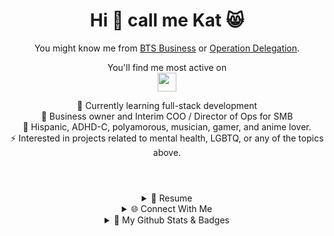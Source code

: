 <div align="center">
  
# Hi 👋 call me Kat 😸<br/>
You might know me from <a href="https://www.reachandmakemillions.com" target="blank">BTS Business</a> or <a href="https://www.operationdelegation.com" target="blank">Operation Delegation</a>.<br/>
  
  You'll find me most active on<br/>
  <a href="https://www.polywork.com/kitkatnik" target="blank"><img src="https://theme.zdassets.com/theme_assets/11575180/c25c154b02dd9e83826a97b6564d96160bc5aa26.png" height="30"></a><br/>
  
🌱 Currently learning full-stack development<br>
💼 Business owner and Interim COO / Director of Ops for SMB<br>
👾 Hispanic, ADHD-C, polyamorous, musician, gamer, and anime lover.<br>
⚡️ Interested in projects related to mental health, LGBTQ, or any of the topics above.
  
#
  <br/>

<details>
  <summary>📃 Resume</summary>
  
  ## EDUCATION
  <!-- TO DO:
  - Link to github projects in education
  - Change to https://badges.pages.dev/ badges
  - Add Experience table with: Title, Company, Dates, Tech Stack
-->
  
  | 📖 SCHOOL | 📆 DATE | 🖥 TECH STACK | 👩‍💻 PROJECTS |
  | --- | --- | --- | --- |
  | **Thinkful** | 2022 - 2023 | ![HTML5 Badge](https://img.shields.io/badge/HTML5-E34F26?logo=html5&logoColor=fff&style=flat) ![CSS3 Badge](https://img.shields.io/badge/CSS3-1572B6?logo=css3&logoColor=fff&style=flat) ![JavaScript Badge](https://img.shields.io/badge/JavaScript-F7DF1E?logo=javascript&logoColor=000&style=flat) ![JSON Badge](https://img.shields.io/badge/JSON-000?logo=json&logoColor=fff&style=flat) ![Node.js Badge](https://img.shields.io/badge/Node.js-393?logo=nodedotjs&logoColor=fff&style=flat) ![React Badge](https://img.shields.io/badge/React-61DAFB?logo=react&logoColor=000&style=flat) ![Git Badge](https://img.shields.io/badge/Git-F05032?logo=git&logoColor=fff&style=flat) ![GitHub Badge](https://img.shields.io/badge/GitHub-181717?logo=github&logoColor=fff&style=flat) ![Discord Badge](https://img.shields.io/badge/Discord-5865F2?logo=discord&logoColor=fff&style=flat) ![Slack Badge](https://img.shields.io/badge/Slack-4A154B?logo=slack&logoColor=fff&style=flat) | TBD |
  | **Zero to Mastery** | 2022 | TBD | TBD |
  | Other Schools | TBD | ![Codecademy Badge](https://img.shields.io/badge/Codecademy-1F4056?logo=codecademy&logoColor=fff&style=flat) ![Coursera Badge](https://img.shields.io/badge/Coursera-0056D2?logo=coursera&logoColor=fff&style=flat) ![edX Badge](https://img.shields.io/badge/edX-02262B?logo=edx&logoColor=fff&style=flat) ![freeCodeCamp Badge](https://img.shields.io/badge/freeCodeCamp-0A0A23?logo=freecodecamp&logoColor=fff&style=flat) ![Frontend Mentor Badge](https://img.shields.io/badge/Frontend%20Mentor-3F54A3?logo=frontendmentor&logoColor=fff&style=flat) ![Skillshare Badge](https://img.shields.io/badge/Skillshare-00FF84?logo=skillshare&logoColor=000&style=flat) ![Udemy Badge](https://img.shields.io/badge/Udemy-A435F0?logo=udemy&logoColor=fff&style=flat) | TBD|

  <br/>
  
  ## MY WORKSPACE
  
  | Hardware & Travel | ![Apple Badge](https://img.shields.io/badge/Apple-000?logo=apple&logoColor=fff&style=flat) ![Hyundai Badge](https://img.shields.io/badge/Hyundai-002C5F?logo=hyundai&logoColor=fff&style=flat) ![Intel Badge](https://img.shields.io/badge/Intel-0071C5?logo=intel&logoColor=fff&style=flat) ![iOS Badge](https://img.shields.io/badge/iOS-000?logo=ios&logoColor=fff&style=flat) ![Linux Badge](https://img.shields.io/badge/Linux-FCC624?logo=linux&logoColor=000&style=flat) ![Logitech Badge](https://img.shields.io/badge/Logitech-00B8FC?logo=logitech&logoColor=fff&style=flat) ![Lyft Badge](https://img.shields.io/badge/Lyft-FF00BF?logo=lyft&logoColor=fff&style=flat) ![Pop!_OS Badge](https://img.shields.io/badge/Pop!__OS-48B9C7?logo=popos&logoColor=fff&style=flat) ![macOS Badge](https://img.shields.io/badge/macOS-000?logo=macos&logoColor=fff&style=flat) ![T-Mobile Badge](https://img.shields.io/badge/T--Mobile-E20074?logo=tmobile&logoColor=fff&style=flat) ![Windows Badge](https://img.shields.io/badge/Windows-0078D6?logo=windows&logoColor=fff&style=flat) |
  |---|---|
  | **Working Hard** | ![1Password Badge](https://img.shields.io/badge/1Password-0094F5?logo=1password&logoColor=fff&style=flat) ![Adobe Badge](https://img.shields.io/badge/Adobe-F00?logo=adobe&logoColor=fff&style=flat) ![Adobe Photoshop Badge](https://img.shields.io/badge/Adobe%20Photoshop-31A8FF?logo=adobephotoshop&logoColor=fff&style=flat) ![Airtable Badge](https://img.shields.io/badge/Airtable-18BFFF?logo=airtable&logoColor=fff&style=flat) ![Alfred Badge](https://img.shields.io/badge/Alfred-5C1F87?logo=alfred&logoColor=fff&style=flat) ![Asana Badge](https://img.shields.io/badge/Asana-273347?logo=asana&logoColor=fff&style=flat) ![Aseprite Badge](https://img.shields.io/badge/Aseprite-7D929E?logo=aseprite&logoColor=fff&style=flat) ![Atlassian Badge](https://img.shields.io/badge/Atlassian-0052CC?logo=atlassian&logoColor=fff&style=flat) ![Audacity Badge](https://img.shields.io/badge/Audacity-00C?logo=audacity&logoColor=fff&style=flat) ![Baremetrics Badge](https://img.shields.io/badge/Baremetrics-6078FF?logo=baremetrics&logoColor=fff&style=flat) ![Basecamp Badge](https://img.shields.io/badge/Basecamp-1D2D35?logo=basecamp&logoColor=fff&style=flat) ![Bitly Badge](https://img.shields.io/badge/Bitly-EE6123?logo=bitly&logoColor=fff&style=flat) ![Buffer Badge](https://img.shields.io/badge/Buffer-231F20?logo=buffer&logoColor=fff&style=flat) ![Canva Badge](https://img.shields.io/badge/Canva-00C4CC?logo=canva&logoColor=fff&style=flat) ![ClickUp Badge](https://img.shields.io/badge/ClickUp-7B68EE?logo=clickup&logoColor=fff&style=flat) ![CodePen Badge](https://img.shields.io/badge/CodePen-000?logo=codepen&logoColor=fff&style=flat) ![Discord Badge](https://img.shields.io/badge/Discord-5865F2?logo=discord&logoColor=fff&style=flat) ![Dropbox Badge](https://img.shields.io/badge/Dropbox-0061FF?logo=dropbox&logoColor=fff&style=flat) ![Fathom Badge](https://img.shields.io/badge/Fathom-9187FF?logo=fathom&logoColor=fff&style=flat) ![Figma Badge](https://img.shields.io/badge/Figma-F24E1E?logo=figma&logoColor=fff&style=flat) ![Firefox Badge](https://img.shields.io/badge/Firefox-FF7139?logo=firefox&logoColor=fff&style=flat) ![Fiverr Badge](https://img.shields.io/badge/Fiverr-1DBF73?logo=fiverr&logoColor=fff&style=flat) ![G2 Badge](https://img.shields.io/badge/G2-FF492C?logo=g2&logoColor=fff&style=flat) ![Gmail Badge](https://img.shields.io/badge/Gmail-EA4335?logo=gmail&logoColor=fff&style=flat) ![GoDaddy Badge](https://img.shields.io/badge/GoDaddy-1BDBDB?logo=godaddy&logoColor=000&style=flat) ![Google Badge](https://img.shields.io/badge/Google-4285F4?logo=google&logoColor=fff&style=flat) ![Help Scout Badge](https://img.shields.io/badge/Help%20Scout-1292EE?logo=helpscout&logoColor=fff&style=flat) ![Hootsuite Badge](https://img.shields.io/badge/Hootsuite-143059?logo=hootsuite&logoColor=fff&style=flat) ![Hotjar Badge](https://img.shields.io/badge/Hotjar-FD3A5C?logo=hotjar&logoColor=fff&style=flat) ![IFTTT Badge](https://img.shields.io/badge/IFTTT-000?logo=ifttt&logoColor=fff&style=flat) ![Integromat Badge](https://img.shields.io/badge/Integromat-2F8CBB?logo=integromat&logoColor=fff&style=flat) ![Jira Badge](https://img.shields.io/badge/Jira-0052CC?logo=jira&logoColor=fff&style=flat) ![LastPass Badge](https://img.shields.io/badge/LastPass-D32D27?logo=lastpass&logoColor=fff&style=flat) ![Loom Badge](https://img.shields.io/badge/Loom-625DF5?logo=loom&logoColor=fff&style=flat) ![MailChimp Badge](https://img.shields.io/badge/MailChimp-FFE01B?logo=mailchimp&logoColor=000&style=flat) ![Microsoft Badge](https://img.shields.io/badge/Microsoft-5E5E5E?logo=microsoft&logoColor=fff&style=flat) ![Miro Badge](https://img.shields.io/badge/Miro-050038?logo=miro&logoColor=fff&style=flat) ![Namecheap Badge](https://img.shields.io/badge/Namecheap-DE3723?logo=namecheap&logoColor=fff&style=flat) ![NordVPN Badge](https://img.shields.io/badge/NordVPN-4687FF?logo=nordvpn&logoColor=fff&style=flat) ![Notion Badge](https://img.shields.io/badge/Notion-000?logo=notion&logoColor=fff&style=flat) ![Opera Badge](https://img.shields.io/badge/Opera-FF1B2D?logo=opera&logoColor=fff&style=flat) ![PayPal Badge](https://img.shields.io/badge/PayPal-00457C?logo=paypal&logoColor=fff&style=flat) ![QuickBooks Badge](https://img.shields.io/badge/QuickBooks-2CA01C?logo=quickbooks&logoColor=fff&style=flat) ![Quip Badge](https://img.shields.io/badge/Quip-F27557?logo=quip&logoColor=fff&style=flat) ![Replit Badge](https://img.shields.io/badge/Replit-F26207?logo=replit&logoColor=fff&style=flat) ![RescueTime Badge](https://img.shields.io/badge/RescueTime-161A3B?logo=rescuetime&logoColor=fff&style=flat) ![Safari Badge](https://img.shields.io/badge/Safari-000?logo=safari&logoColor=fff&style=flat) ![Setapp Badge](https://img.shields.io/badge/Setapp-E6C3A5?logo=setapp&logoColor=000&style=flat) ![Slack Badge](https://img.shields.io/badge/Slack-4A154B?logo=slack&logoColor=fff&style=flat) ![Squarespace Badge](https://img.shields.io/badge/Squarespace-000?logo=squarespace&logoColor=fff&style=flat) ![Stack Overflow Badge](https://img.shields.io/badge/Stack%20Overflow-F58025?logo=stackoverflow&logoColor=fff&style=flat) ![Stripe Badge](https://img.shields.io/badge/Stripe-008CDD?logo=stripe&logoColor=fff&style=flat) ![Sublime Text Badge](https://img.shields.io/badge/Sublime%20Text-FF9800?logo=sublimetext&logoColor=fff&style=flat) ![Substack Badge](https://img.shields.io/badge/Substack-FF6719?logo=substack&logoColor=fff&style=flat) ![SurveyMonkey Badge](https://img.shields.io/badge/SurveyMonkey-00BF6F?logo=surveymonkey&logoColor=fff&style=flat) ![Telegram Badge](https://img.shields.io/badge/Telegram-26A5E4?logo=telegram&logoColor=fff&style=flat) ![Todoist Badge](https://img.shields.io/badge/Todoist-E44332?logo=todoist&logoColor=fff&style=flat) ![Toggl Badge](https://img.shields.io/badge/Toggl-E01B22?logo=toggl&logoColor=fff&style=flat) ![Trello Badge](https://img.shields.io/badge/Trello-0052CC?logo=trello&logoColor=fff&style=flat) ![Typeform Badge](https://img.shields.io/badge/Typeform-262627?logo=typeform&logoColor=fff&style=flat) ![Upwork Badge](https://img.shields.io/badge/Upwork-6FDA44?logo=upwork&logoColor=fff&style=flat) ![Vimeo Badge](https://img.shields.io/badge/Vimeo-1AB7EA?logo=vimeo&logoColor=fff&style=flat) ![Visual Studio Code Badge](https://img.shields.io/badge/Visual%20Studio%20Code-007ACC?logo=visualstudiocode&logoColor=fff&style=flat) ![Webflow Badge](https://img.shields.io/badge/Webflow-4353FF?logo=webflow&logoColor=fff&style=flat) ![Xero Badge](https://img.shields.io/badge/Xero-13B5EA?logo=xero&logoColor=fff&style=flat) ![Zapier Badge](https://img.shields.io/badge/Zapier-FF4A00?logo=zapier&logoColor=fff&style=flat) ![Zoom Badge](https://img.shields.io/badge/Zoom-2D8CFF?logo=zoom&logoColor=fff&style=flat) |
  | **Playing Harder** | ![AniList Badge](https://img.shields.io/badge/AniList-02A9FF?logo=anilist&logoColor=fff&style=flat) ![Audible Badge](https://img.shields.io/badge/Audible-F8991C?logo=audible&logoColor=fff&style=flat) ![Battle.net Badge](https://img.shields.io/badge/Battle.net-148EFF?logo=battledotnet&logoColor=fff&style=flat) ![Crunchyroll Badge](https://img.shields.io/badge/Crunchyroll-F47521?logo=crunchyroll&logoColor=fff&style=flat) ![Dungeons & Dragons Badge](https://img.shields.io/badge/Dungeons%20%26%20Dragons-ED1C24?logo=dungeonsanddragons&logoColor=fff&style=flat) ![EA Badge](https://img.shields.io/badge/EA-000?logo=ea&logoColor=fff&style=flat) ![Elgato Badge](https://img.shields.io/badge/Elgato-101010?logo=elgato&logoColor=fff&style=flat) ![Fitbit Badge](https://img.shields.io/badge/Fitbit-00B0B9?logo=fitbit&logoColor=fff&style=flat) ![HBO Badge](https://img.shields.io/badge/HBO-000?logo=hbo&logoColor=fff&style=flat) ![Headspace Badge](https://img.shields.io/badge/Headspace-F47D31?logo=headspace&logoColor=fff&style=flat) ![Hulu Badge](https://img.shields.io/badge/Hulu-1CE783?logo=hulu&logoColor=000&style=flat) ![Itch.io Badge](https://img.shields.io/badge/Itch.io-FA5C5C?logo=itchdotio&logoColor=fff&style=flat) ![Kickstarter Badge](https://img.shields.io/badge/Kickstarter-05CE78?logo=kickstarter&logoColor=fff&style=flat) ![Minecraft Badge](https://img.shields.io/badge/Minecraft-62B47A?logo=minecraft&logoColor=fff&style=flat) ![Netflix Badge](https://img.shields.io/badge/Netflix-E50914?logo=netflix&logoColor=fff&style=flat) ![Nintendo Switch Badge](https://img.shields.io/badge/Nintendo%20Switch-E60012?logo=nintendoswitch&logoColor=fff&style=flat) ![OBS Studio Badge](https://img.shields.io/badge/OBS%20Studio-302E31?logo=obsstudio&logoColor=fff&style=flat) ![Patreon Badge](https://img.shields.io/badge/Patreon-FF424D?logo=patreon&logoColor=fff&style=flat) ![Pokémon Badge](https://img.shields.io/badge/Pok%C3%A9mon-FFCB05?logo=pokemon&logoColor=000&style=flat) ![Prime Badge](https://img.shields.io/badge/Prime-00A8E1?logo=prime&logoColor=fff&style=flat) ![Reddit Badge](https://img.shields.io/badge/Reddit-FF4500?logo=reddit&logoColor=fff&style=flat) ![Riot Games Badge](https://img.shields.io/badge/Riot%20Games-D32936?logo=riotgames&logoColor=fff&style=flat) ![Spotify Badge](https://img.shields.io/badge/Spotify-1DB954?logo=spotify&logoColor=fff&style=flat) ![Steam Badge](https://img.shields.io/badge/Steam-000?logo=steam&logoColor=fff&style=flat) ![Steam Deck Badge](https://img.shields.io/badge/Steam%20Deck-1A9FFF?logo=steamdeck&logoColor=fff&style=flat) ![Twitch Badge](https://img.shields.io/badge/Twitch-9146FF?logo=twitch&logoColor=fff&style=flat) ![VLC media player Badge](https://img.shields.io/badge/VLC%20media%20player-F80?logo=vlcmediaplayer&logoColor=fff&style=flat) ![WEBTOON Badge](https://img.shields.io/badge/WEBTOON-00D564?logo=webtoon&logoColor=fff&style=flat) ![Xbox Badge](https://img.shields.io/badge/Xbox-107C10?logo=xbox&logoColor=fff&style=flat)  |
  
  <br />
</details>
  
  
<details>
  <summary>🌐 Connect With Me</summary>
  
  <br/>
  
  <p align="center">
    <a href="https://linkedin.com/in/katyasarmiento" target="blank"><img src="https://raw.githubusercontent.com/rahuldkjain/github-profile-readme-generator/master/src/images/icons/Social/linked-in-alt.svg" alt="katyasarmiento" height="30" width="40" /></a> 
    <a href="https://fb.com/katya.sarmiento1" target="blank"><img src="https://raw.githubusercontent.com/rahuldkjain/github-profile-readme-generator/master/src/images/icons/Social/facebook.svg" alt="katya.sarmiento1" height="30" width="40" /></a> 
    <a href="https://instagram.com/kitkatnik" target="blank"><img src="https://raw.githubusercontent.com/rahuldkjain/github-profile-readme-generator/master/src/images/icons/Social/instagram.svg" alt="kitkatnik" height="30" width="40" /></a> 
    <a href="https://twitch.tv/katserenarose" target="_blank"><img src="https://cdn-icons-png.flaticon.com/512/5968/5968819.png" height="30" alt="katserenarose"></a><br/><br/>
    <a href="https://www.codechef.com/users/kitkatnik" target="blank"><img src="https://cdn.jsdelivr.net/npm/simple-icons@3.1.0/icons/codechef.svg" alt="kitkatnik" height="30" width="40" /></a> 
    <a href="https://www.hackerrank.com/kitkatnik" target="blank"><img src="https://raw.githubusercontent.com/rahuldkjain/github-profile-readme-generator/master/src/images/icons/Social/hackerrank.svg" alt="kitkatnik" height="30" width="40" /></a> 
    <a href="https://codeforces.com/profile/kitkatnik" target="blank"><img src="https://raw.githubusercontent.com/rahuldkjain/github-profile-readme-generator/master/src/images/icons/Social/codeforces.svg" alt="kitkatnik" height="30" width="40" /></a> 
    <a href="https://www.leetcode.com/kitkatnik" target="blank"><img src="https://raw.githubusercontent.com/rahuldkjain/github-profile-readme-generator/master/src/images/icons/Social/leet-code.svg" alt="kitkatnik" height="30" width="40" /></a> 
    <a href="https://www.hackerearth.com/@kitkatnik" target="blank"><img src="https://raw.githubusercontent.com/rahuldkjain/github-profile-readme-generator/master/src/images/icons/Social/hackerearth.svg" alt="@kitkatnik" height="30" width="40" /></a><br/><br/>
    <a href="https://auth.geeksforgeeks.org/user/kitkatnik" target="blank"><img src="https://raw.githubusercontent.com/rahuldkjain/github-profile-readme-generator/master/src/images/icons/Social/geeks-for-geeks.svg" alt="kitkatnik" height="30" width="40" /></a> 
    <a href="https://www.topcoder.com/members/kitkatnik" target="blank"><img src="https://raw.githubusercontent.com/rahuldkjain/github-profile-readme-generator/master/src/images/icons/Social/topcoder.svg" alt="kitkatnik" height="30" width="40" /></a> 
    <a href="https://dev.to/kitkatnik" target="blank"><img src="https://raw.githubusercontent.com/rahuldkjain/github-profile-readme-generator/master/src/images/icons/Social/devto.svg" alt="kitkatnik" height="30" width="40" /></a> 
    <a href="https://kaggle.com/katyasarmiento" target="blank"><img src="https://raw.githubusercontent.com/rahuldkjain/github-profile-readme-generator/master/src/images/icons/Social/kaggle.svg" alt="katyasarmiento" height="30" width="40" /></a> 
    <a href="https://hashnode.com/@kitkatnik" target="blank"><img src="https://raw.githubusercontent.com/rahuldkjain/github-profile-readme-generator/master/src/images/icons/Social/hashnode.svg" alt="@kitkatnik" height="30" width="40" /></a>
</p><br/>
</details>
  

<details>
  <summary>💯 My Github Stats & Badges</summary>
  
  <br/>
  
  <img src="https://github-readme-streak-stats.herokuapp.com?user=Kitkatnik&theme=dracula&hide_border=true&ring=A195E2&sideNums=A195E2&sideLabels=A195E2)](https://git.io/streak-stats&count_private=true" alt="kitkatnik" /> <img src="https://github-readme-stats.vercel.app/api?username=kitkatnik&show_icons=true&theme=dracula&title_color=a195e2&text_color=f7f7f1&bg_color=282a36&hide_border=true&locale=en&count_private=true" alt="kitkatnik" /><br />
  
  [![@kitkatnik's Holopin board](https://holopin.me/kitkatnik)](https://holopin.io/@kitkatnik)

</details>

  #
  
</div>
